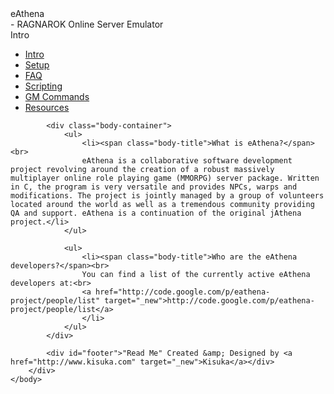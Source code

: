 <!DOCTYPE HTML PUBLIC "-//W3C//DTD HTML 4.01 Transitional//EN">
<html>
    <head>
        <title>eAthena | Intro</title>
        <meta http-equiv="Content-Type" content="text/html; charset=UTF-8">
        <link rel="stylesheet" type="text/css" href="./readme/style.css">
    </head>
    <body>
        <div id="template">
            <div id="header">
                <div class="logo">eAthena<br><span class="subtitle">- RAGNAROK Online Server Emulator</span></div>
                <div class="title">Intro</div>
            </div>
            <div id="navcontainer">
                <ul id="navlist">
                    <li><a href="./readme.html">Intro</a></li>
                    <li><a href="./readme/setup.html">Setup</a></li>
                    <li><a href="./readme/faq.html">FAQ</a></li>
                    <li><a href="./readme/scripting.html">Scripting</a></li>
                    <li><a href="./readme/commands.html">GM Commands</a></li>
                    <li><a href="./readme/resources.html">Resources</a></li>
                </ul>
            </div>
                
            <div class="body-container">
                <ul>
                    <li><span class="body-title">What is eAthena?</span><br>
                    eAthena is a collaborative software development project revolving around the creation of a robust massively multiplayer online role playing game (MMORPG) server package. Written in C, the program is very versatile and provides NPCs, warps and modifications. The project is jointly managed by a group of volunteers located around the world as well as a tremendous community providing QA and support. eAthena is a continuation of the original jAthena project.</li>
                </ul>
                
                <ul>
                    <li><span class="body-title">Who are the eAthena developers?</span><br>
                    You can find a list of the currently active eAthena developers at:<br>
                    <a href="http://code.google.com/p/eathena-project/people/list" target="_new">http://code.google.com/p/eathena-project/people/list</a>
                    </li>
                </ul>
            </div>
            
            <div id="footer">"Read Me" Created &amp; Designed by <a href="http://www.kisuka.com" target="_new">Kisuka</a></div>
        </div>
    </body>
</html>
